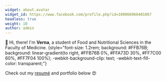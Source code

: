 ```yaml
---
widget: about.avatar
widget_id: https://www.facebook.com/profile.php?id=100066966401067
headless: true
weight: 10
author: admin
---
```

👋 Hi, there! I'm **Verna**, a student of Food and Nutritional Sciences in the Faculty of Medicine.
{style="font-size: 1.2rem; background: #FFB76B; background: linear-gradient(to right, #FFB76B 0%, #FFA73D 30%, #FF7C00 60%, #FF7F04 100%); -webkit-background-clip: text; -webkit-text-fill-color: transparent;"}

Check out my [resumé](/about/) and portfolio below 😍
